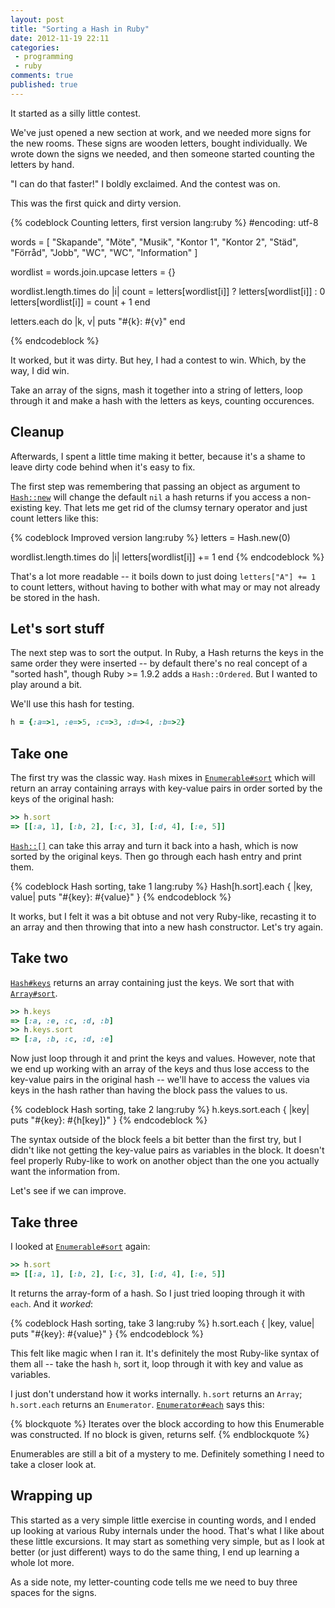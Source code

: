 ```yaml
---
layout: post
title: "Sorting a Hash in Ruby"
date: 2012-11-19 22:11
categories:
 - programming
 - ruby
comments: true
published: true
---
```


It started as a silly little contest.

<!-- more -->

We've just opened a new section at work, and we needed more signs for the new rooms. These signs are wooden letters, bought individually. We wrote down the signs we needed, and then someone started counting the letters by hand.

"I can do that faster!" I boldly exclaimed. And the contest was on.

This was the first quick and dirty version.

{% codeblock Counting letters, first version lang:ruby %}
#encoding: utf-8

words = [
  "Skapande",
  "Möte",
  "Musik",
  "Kontor 1",
  "Kontor 2",
  "Städ",
  "Förråd",
  "Jobb",
  "WC",
  "WC",
  "Information"
]

wordlist = words.join.upcase
letters = {}

wordlist.length.times do |i|
  count = letters[wordlist[i]] ? letters[wordlist[i]] : 0
  letters[wordlist[i]] = count + 1
end

letters.each do |k, v|
  puts "#{k}: #{v}"
end

{% endcodeblock %}

It worked, but it was dirty. But hey, I had a contest to win. Which, by the way, I did win.

Take an array of the signs, mash it together into a string of letters, loop through it and make a hash with the letters as keys, counting occurences.

## Cleanup ##

Afterwards, I spent a little time making it better, because it's a shame to leave dirty code behind when it's easy to fix.

The first step was remembering that passing an object as argument to [`Hash::new`][Hash::new] will change the default `nil` a hash returns if you access a non-existing key. That lets me get rid of the clumsy ternary operator and just count letters like this:

{% codeblock Improved version lang:ruby %}
letters = Hash.new(0)

wordlist.length.times do |i|
  letters[wordlist[i]] += 1
end
{% endcodeblock %}

That's a lot more readable -- it boils down to just doing `letters["A"] += 1` to count letters, without having to bother with what may or may not already be stored in the hash.

## Let's sort stuff ##

The next step was to sort the output. In Ruby, a Hash returns the keys in the same order they were inserted -- by default there's no real concept of a "sorted hash", though Ruby >= 1.9.2 adds a `Hash::Ordered`. But I wanted to play around a bit.

We'll use this hash for testing.

``` ruby
h = {:a=>1, :e=>5, :c=>3, :d=>4, :b=>2}
```

## Take one ##

The first try was the classic way. `Hash` mixes in [`Enumerable#sort`][Enumerable#sort] which will return an array containing arrays with key-value pairs in order sorted by the keys of the original hash:

``` ruby
>> h.sort
=> [[:a, 1], [:b, 2], [:c, 3], [:d, 4], [:e, 5]]
```

[`Hash::[]`][Hash::bracket] can take this array and turn it back into a hash, which is now sorted by the original keys. Then go through each hash entry and print them.

{% codeblock Hash sorting, take 1 lang:ruby %}
Hash[h.sort].each { |key, value| puts "#{key}: #{value}" }
{% endcodeblock %}

It works, but I felt it was a bit obtuse and not very Ruby-like, recasting it to an array and then throwing that into a new hash constructor. Let's try again.

## Take two ##

[`Hash#keys`][Hash#keys] returns an array containing just the keys. We sort that with [`Array#sort`][Array#sort].

``` ruby
>> h.keys
=> [:a, :e, :c, :d, :b]
>> h.keys.sort
=> [:a, :b, :c, :d, :e]
```

Now just loop through it and print the keys and values. However, note that we end up working with an array of the keys and thus lose access to the key-value pairs in the original hash -- we'll have to access the values via keys in the hash rather than having the block pass the values to us.

{% codeblock Hash sorting, take 2 lang:ruby %}
h.keys.sort.each { |key| puts "#{key}: #{h[key]}" }
{% endcodeblock %}

The syntax outside of the block feels a bit better than the first try, but I didn't like not getting the key-value pairs as variables in the block. It doesn't feel properly Ruby-like to work on another object than the one you actually want the information from.

Let's see if we can improve.

## Take three ##

I looked at [`Enumerable#sort`][Enumerable#sort] again:

``` ruby
>> h.sort
=> [[:a, 1], [:b, 2], [:c, 3], [:d, 4], [:e, 5]]
```

It returns the array-form of a hash. So I just tried looping through it with `each`. And it *worked*:

{% codeblock Hash sorting, take 3 lang:ruby %}
h.sort.each { |key, value| puts "#{key}: #{value}" }
{% endcodeblock %}

This felt like magic when I ran it. It's definitely the most Ruby-like syntax of them all -- take the hash `h`, sort it, loop through it with key and value as variables.

I just don't understand how it works internally. `h.sort` returns an `Array`; `h.sort.each` returns an `Enumerator`. [`Enumerator#each`][Enumerator#each] says this:

{% blockquote %}
Iterates over the block according to how this Enumerable was constructed. If no block is given, returns self.
{% endblockquote %}

Enumerables are still a bit of a mystery to me. Definitely something I need to take a closer look at.

## Wrapping up ##

This started as a very simple little exercise in counting words, and I ended up looking at various Ruby internals under the hood. That's what I like about these little excursions. It may start as something very simple, but as I look at better (or just different) ways to do the same thing, I end up learning a whole lot more.

As a side note, my letter-counting code tells me we need to buy three spaces for the signs.



[Hash::new]: http://www.ruby-doc.org/core-1.9.3/Hash.html#method-c-new
[Hash::bracket]: http://www.ruby-doc.org/core-1.9.3/Hash.html#method-c-5B-5D
[Enumerable#sort]: http://ruby-doc.org/core-1.9.3/Enumerable.html#method-i-sort
[Array#sort]: http://www.ruby-doc.org/core-1.9.3/Array.html#method-i-sort
[Hash#keys]: http://www.ruby-doc.org/core-1.9.3/Hash.html#method-i-keys
[Enumerator#each]: http://www.ruby-doc.org/core-1.9.3/Enumerator.html#method-i-each
